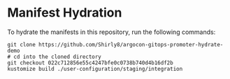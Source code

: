 # Manifest Hydration

To hydrate the manifests in this repository, run the following commands:

```shell
git clone https://github.com/Shirly8/argocon-gitops-promoter-hydrate-demo
# cd into the cloned directory
git checkout 022c712856e55c4247bfe0c0738b740d4b16df2b
kustomize build ./user-configuration/staging/integration
```
